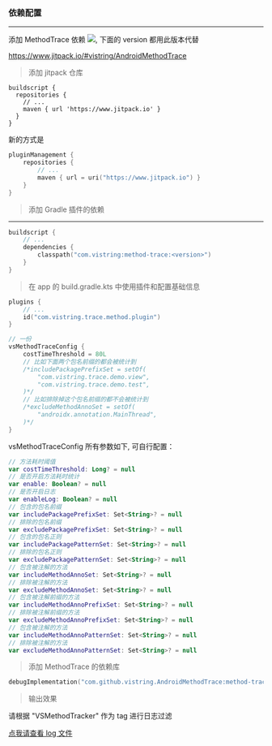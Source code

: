 ### 依赖配置

---

添加 MethodTrace 依赖 [![](https://www.jitpack.io/v/vistring/AndroidMethodTrace.svg)](https://www.jitpack.io/#vistring/AndroidMethodTrace), 下面的 version 都用此版本代替

https://www.jitpack.io/#vistring/AndroidMethodTrace

> 添加 jitpack 仓库

```Grovvy
buildscript {
  repositories {
  	// ...
  	maven { url 'https://www.jitpack.io' }
  }
}
```

新的方式是

```Kotlin
pluginManagement {
    repositories {
        // ...
        maven { url = uri("https://www.jitpack.io") }
    }
}
```

> 添加 Gradle 插件的依赖

---

```kotlin
buildscript {
    // ...
    dependencies {
        classpath("com.vistring:method-trace:<version>")
    }
}
```

> 在 app 的 build.gradle.kts 中使用插件和配置基础信息

```Kotlin
plugins {
    // ...
    id("com.vistring.trace.method.plugin")
}

// 一份
vsMethodTraceConfig {
    costTimeThreshold = 80L
  	// 比如下面两个包名前缀的都会被统计到
    /*includePackagePrefixSet = setOf(
        "com.vistring.trace.demo.view",
        "com.vistring.trace.demo.test",
    )*/
    // 比如排除掉这个包名前缀的都不会被统计到
    /*excludeMethodAnnoSet = setOf(
        "androidx.annotation.MainThread",
    )*/
}
```

vsMethodTraceConfig 所有参数如下, 可自行配置：

```Kotlin
// 方法耗时阈值
var costTimeThreshold: Long? = null
// 是否开启方法耗时统计
var enable: Boolean? = null
// 是否开启日志
var enableLog: Boolean? = null
// 包含的包名前缀
var includePackagePrefixSet: Set<String>? = null
// 排除的包名前缀
var excludePackagePrefixSet: Set<String>? = null
// 包含的包名正则
var includePackagePatternSet: Set<String>? = null
// 排除的包名正则
var excludePackagePatternSet: Set<String>? = null
// 包含被注解的方法
var includeMethodAnnoSet: Set<String>? = null
// 排除被注解的方法
var excludeMethodAnnoSet: Set<String>? = null
// 包含被注解前缀的方法
var includeMethodAnnoPrefixSet: Set<String>? = null
// 排除被注解前缀的方法
var excludeMethodAnnoPrefixSet: Set<String>? = null
// 包含被注解的方法
var includeMethodAnnoPatternSet: Set<String>? = null
// 排除被注解的方法
var excludeMethodAnnoPatternSet: Set<String>? = null
```

> 添加 MethodTrace 的依赖库

```Kotlin
debugImplementation("com.github.vistring.AndroidMethodTrace:method-trace:<version>")
```

> 输出效果

请根据 "VSMethodTracker" 作为 tag 进行日志过滤

[点我请查看 log 文件](./traceLog.txt)
